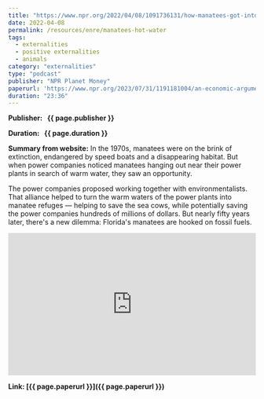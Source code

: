 ```yaml
---
title: "https://www.npr.org/2022/04/08/1091736131/how-manatees-got-into-hot-water"
date: 2022-04-08
permalink: /resources/enre/manatees-hot-water
tags:
  - externalities
  - positive externalities
  - animals
category: "externalities"
type: "podcast"
publisher: "NPR Planet Money"
paperurl: 'https://www.npr.org/2023/07/31/1191181004/an-economic-argument-for-heat-safety-regulation-encore'
duration: "23:36"
---
```


<!-- Google tag (gtag.js) -->
<script async src="https://www.googletagmanager.com/gtag/js?id=G-Q95WSVMDNZ"></script>
<script>
  window.dataLayer = window.dataLayer || [];
  function gtag(){dataLayer.push(arguments);}
  gtag('js', new Date());

  gtag('config', 'G-Q95WSVMDNZ');
</script>

**<span class="bold-podcast">Publisher: </span>&nbsp;<span class="text-podcast"> {{ page.publisher }}</span>**

**<span class="bold-podcast">Duration: </span>&nbsp;<span class="text-podcast"> {{ page.duration }}</span>**

**<span class="bold-podcast">Summary from website:</span>**
In the 1970s, manatees were on the brink of extinction, endangered by speed boats and a disappearing habitat. But when power companies noticed manatees hanging out near their power plants in search of warm water, they saw an opportunity.

The power companies proposed working together with environmentalists. That alliance helped to turn the warm waters of the power plants into manatee refuges — helping to save the sea cows, while potentially saving the power companies hundreds of millions of dollars. But nearly fifty years later, there's a new dilemma: Florida's manatees are hooked on fossil fuels.

<iframe src="https://www.npr.org/player/embed/1091736131/1198960211" width="100%" height="290" frameborder="0" scrolling="no" title="NPR embedded audio player"></iframe>



**<span class="small-podcast">Link:</span>&nbsp;<span class="links-podcast">[{{ page.paperurl }}]({{ page.paperurl }})</span>**
